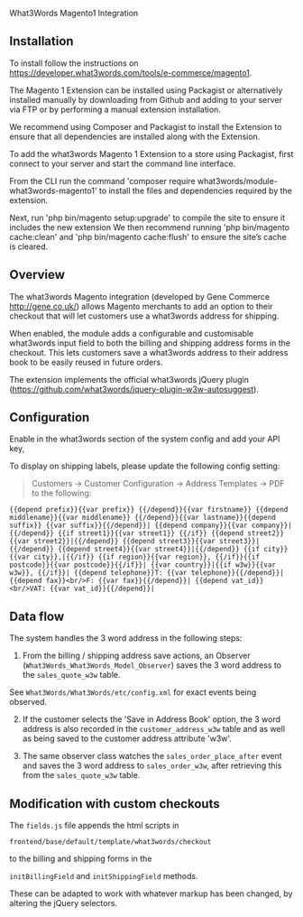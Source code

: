 What3Words Magento1 Integration

## Installation

To install follow the instructions on https://developer.what3words.com/tools/e-commerce/magento1. 

The Magento 1 Extension can be installed using Packagist or alternatively installed manually by downloading from Github and adding to your server via FTP or by performing a manual extension installation.

We recommend using Composer and Packagist to install the Extension to ensure that all dependencies are installed along with the Extension.

To add the what3words Magento 1 Extension to a store using Packagist, first connect to your server and start the command line interface.

From the CLI run the command 'composer require what3words/module-what3words-magento1' to install the files and dependencies required by the extension.

Next, run 'php bin/magento setup:upgrade' to compile the site to ensure it includes the new extension
We then recommend running 'php bin/magento cache:clean' and 'php bin/magento cache:flush' to ensure the site’s cache is cleared.

## Overview

The what3words Magento integration (developed by Gene Commerce http://gene.co.uk/) allows Magento merchants to add an option to their checkout that will let customers use a what3words address for shipping.

When enabled, the module adds a configurable and customisable what3words input field to both the billing and shipping address forms in the checkout. This lets customers save a what3words address to their address book to be easily reused in future orders.

The extension implements the official what3words jQuery plugin (https://github.com/what3words/jquery-plugin-w3w-autosuggest).


## Configuration
Enable in the what3words section of the system config and add your API key,

To display on shipping labels, please update the following config setting:
> Customers -> Customer Configuration -> Address Templates -> PDF to the following:

``{{depend prefix}}{{var prefix}} {{/depend}}{{var firstname}} {{depend middlename}}{{var middlename}} {{/depend}}{{var lastname}}{{depend suffix}} {{var suffix}}{{/depend}}|
{{depend company}}{{var company}}|{{/depend}}
{{if street1}}{{var street1}}
{{/if}}
{{depend street2}}{{var street2}}|{{/depend}}
{{depend street3}}{{var street3}}|{{/depend}}
{{depend street4}}{{var street4}}|{{/depend}}
{{if city}}{{var city}},|{{/if}}
{{if region}}{{var region}}, {{/if}}{{if postcode}}{{var postcode}}{{/if}}|
{{var country}}|{{if w3w}}{{var w3w}}, {{/if}}|
{{depend telephone}}T: {{var telephone}}{{/depend}}|
{{depend fax}}<br/>F: {{var fax}}{{/depend}}|
{{depend vat_id}}<br/>VAT: {{var vat_id}}{{/depend}}|``

## Data flow
The system handles the 3 word address in the following steps:

1. From the billing / shipping address save actions, an Observer (`What3Words_What3Words_Model_Observer`) saves the 3 word address to
the `sales_quote_w3w` table.

See `What3Words/What3Words/etc/config.xml` for exact events being observed.

2. If the customer selects the 'Save in Address Book' option, the 3 word address is also recorded in the `customer_address_w3w` table and as well as being saved
to the customer address attribute 'w3w'.

3. The same observer class watches the `sales_order_place_after` event and saves the 3 word address to `sales_order_w3w`, after retrieving this
from the `sales_quote_w3w` table.
## Modification with custom checkouts

The 
```fields.js``` file appends the html scripts in 

```frontend/base/default/template/what3words/checkout```

to the billing and shipping forms in the

```initBillingField``` and ```initShippingField``` methods.

These can be adapted to work with whatever markup has been changed, by altering the jQuery selectors. 

